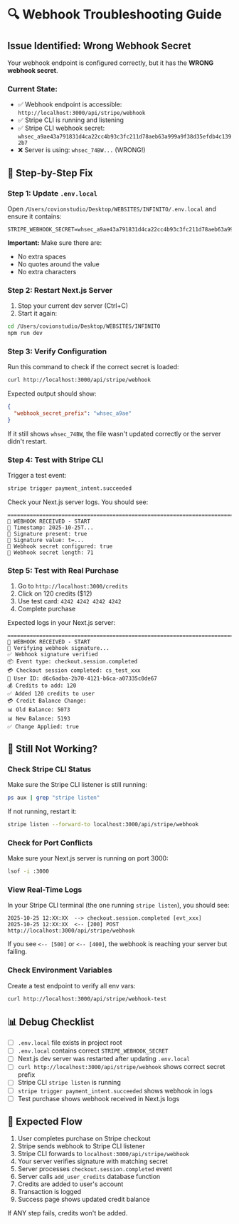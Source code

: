 # 🔍 Webhook Troubleshooting Guide

## Issue Identified: Wrong Webhook Secret

Your webhook endpoint is configured correctly, but it has the **WRONG webhook secret**.

### Current State:
- ✅ Webhook endpoint is accessible: `http://localhost:3000/api/stripe/webhook`
- ✅ Stripe CLI is running and listening
- ✅ Stripe CLI webhook secret: `whsec_a9ae43a791831d4ca22cc4b93c3fc211d78aeb63a999a9f38d35efdb4c1392b7`
- ❌ Server is using: `whsec_74BW...` (WRONG!)

## 🔧 Step-by-Step Fix

### Step 1: Update `.env.local`

Open `/Users/covionstudio/Desktop/WEBSITES/INFINITO/.env.local` and ensure it contains:

```env
STRIPE_WEBHOOK_SECRET=whsec_a9ae43a791831d4ca22cc4b93c3fc211d78aeb63a999a9f38d35efdb4c1392b7
```

**Important:** Make sure there are:
- No extra spaces
- No quotes around the value
- No extra characters

### Step 2: Restart Next.js Server

1. Stop your current dev server (Ctrl+C)
2. Start it again:
```bash
cd /Users/covionstudio/Desktop/WEBSITES/INFINITO
npm run dev
```

### Step 3: Verify Configuration

Run this command to check if the correct secret is loaded:

```bash
curl http://localhost:3000/api/stripe/webhook
```

Expected output should show:
```json
{
  "webhook_secret_prefix": "whsec_a9ae"
}
```

If it still shows `whsec_74BW`, the file wasn't updated correctly or the server didn't restart.

### Step 4: Test with Stripe CLI

Trigger a test event:

```bash
stripe trigger payment_intent.succeeded
```

Check your Next.js server logs. You should see:
```
================================================================================
🔔 WEBHOOK RECEIVED - START
📅 Timestamp: 2025-10-25T...
🔐 Signature present: true
🔐 Signature value: t=...
🔑 Webhook secret configured: true
🔑 Webhook secret length: 71
```

### Step 5: Test with Real Purchase

1. Go to `http://localhost:3000/credits`
2. Click on 120 credits ($12)
3. Use test card: `4242 4242 4242 4242`
4. Complete purchase

Expected logs in your Next.js server:
```
================================================================================
🔔 WEBHOOK RECEIVED - START
🔐 Verifying webhook signature...
✅ Webhook signature verified
📦 Event type: checkout.session.completed
💳 Checkout session completed: cs_test_xxx
👤 User ID: d6c6adba-2b70-4121-b6ca-a07335c0de67
💰 Credits to add: 120
✅ Added 120 credits to user
💳 Credit Balance Change:
📊 Old Balance: 5073
📊 New Balance: 5193
✅ Change Applied: true
```

## 🐛 Still Not Working?

### Check Stripe CLI Status

Make sure the Stripe CLI listener is still running:

```bash
ps aux | grep "stripe listen"
```

If not running, restart it:

```bash
stripe listen --forward-to localhost:3000/api/stripe/webhook
```

### Check for Port Conflicts

Make sure your Next.js server is running on port 3000:

```bash
lsof -i :3000
```

### View Real-Time Logs

In your Stripe CLI terminal (the one running `stripe listen`), you should see:

```
2025-10-25 12:XX:XX  --> checkout.session.completed [evt_xxx]
2025-10-25 12:XX:XX  <-- [200] POST http://localhost:3000/api/stripe/webhook
```

If you see `<-- [500]` or `<-- [400]`, the webhook is reaching your server but failing.

### Check Environment Variables

Create a test endpoint to verify all env vars:

```bash
curl http://localhost:3000/api/stripe/webhook-test
```

## 📊 Debug Checklist

- [ ] `.env.local` file exists in project root
- [ ] `.env.local` contains correct `STRIPE_WEBHOOK_SECRET`
- [ ] Next.js dev server was restarted after updating `.env.local`
- [ ] `curl http://localhost:3000/api/stripe/webhook` shows correct secret prefix
- [ ] Stripe CLI `stripe listen` is running
- [ ] `stripe trigger payment_intent.succeeded` shows webhook in logs
- [ ] Test purchase shows webhook received in Next.js logs

## 🎯 Expected Flow

1. User completes purchase on Stripe checkout
2. Stripe sends webhook to Stripe CLI listener
3. Stripe CLI forwards to `localhost:3000/api/stripe/webhook`
4. Your server verifies signature with matching secret
5. Server processes `checkout.session.completed` event
6. Server calls `add_user_credits` database function
7. Credits are added to user's account
8. Transaction is logged
9. Success page shows updated credit balance

If ANY step fails, credits won't be added.

